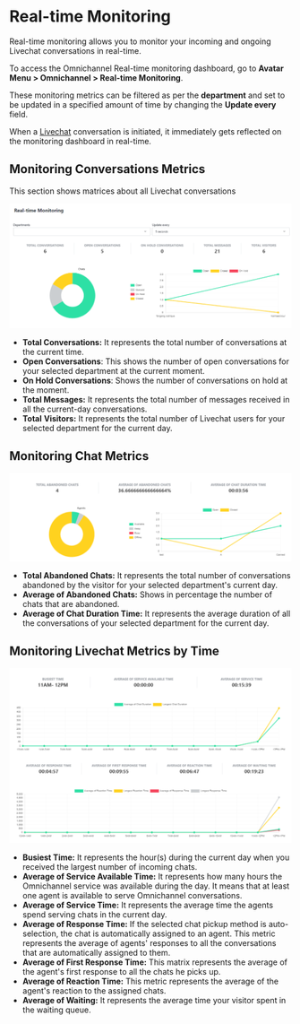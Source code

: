 # Real-time Monitoring

Real-time monitoring allows you to monitor your incoming and ongoing Livechat conversations in real-time.

To access the Omnichannel Real-time monitoring dashboard, go to **Avatar Menu  > Omnichannel > Real-time Monitoring**.&#x20;

These monitoring metrics can be filtered as per the **department** and set to be updated in a specified amount of time by changing the **Update every** field.

When a [Livechat](livechat-widget-installation.md) conversation is initiated, it immediately gets reflected on the monitoring dashboard in real-time.

## Monitoring Conversations Metrics

This section shows matrices about all Livechat conversations

![Livechat Real-time conversation metrics](<../../.gitbook/assets/Livechat Real-time conversation metrics>)

* **Total Conversations:** It represents the total number of conversations at the current time.
* **Open Conversations**: This shows the number of open conversations for your selected department at the current moment.
* **On Hold Conversations**: Shows the number of conversations on hold at the moment.
* **Total Messages:** It represents the total number of messages received in all the current-day conversations.
* **Total** **Visitors:** It represents the total number of Livechat users for your selected department for the current day.

## Monitoring Chat Metrics

![Livechat Real-time Chat metrics](<../../.gitbook/assets/Livechat Real-time Chat metrics>)

* **Total Abandoned Chats:** It represents the total number of conversations abandoned by the visitor for your selected department's current day.
* **Average of Abandoned Chats:** Shows in percentage the number of chats that are abandoned.
* **Average of Chat Duration Time:** It represents the average duration of all the conversations of your selected department for the current day.

## Monitoring Livechat Metrics by Time

![Livechat Real-time activity metrics by time](<../../.gitbook/assets/Livechat Real-time activity metrics by time>)

* **Busiest Time:** It represents the hour(s) during the current day when you received the largest number of incoming chats.
* **Average of Service Available Time:** It represents how many hours the Omnichannel service was available during the day. It means that at least one agent is available to serve Omnichannel conversations.
* **Average of Service Time:** It represents the average time the agents spend serving chats in the current day.
* **Average of Response Time:** If the selected chat pickup method is auto-selection, the chat is automatically assigned to an agent. This metric represents the average of agents' responses to all the conversations that are automatically assigned to them.
* **Average of First Response Time:** This matrix represents the average of the agent's first response to all the chats he picks up.
* **Average of Reaction Time:** This metric represents the average of the agent's reaction to the assigned chats.
* **Average of Waiting:** It represents the average time your visitor spent in the waiting queue.
